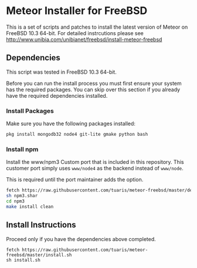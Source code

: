 # Meteor Installer for FreeBSD

This is a set of scripts and patches to install the latest version of Meteor on FreeBSD 10.3 64-bit.  For detailed instrcutions please see http://www.unibia.com/unibianet/freebsd/install-meteor-freebsd

## Dependencies

This script was tested in FreeBSD 10.3 64-bit.

Before you can run the install process you must first ensure your system has the required packages.  You can skip over this section if you already have the required dependencies installed.

### Install Packages

Make sure you have the following packages installed:

```sh
pkg install mongodb32 node4 git-lite gmake python bash
```

### Install npm

Install the www/npm3 Custom port that is included in this repository.  This customer port simply uses `www/node4` as the backend instead of `www/node`.

This is required until the port maintainer adds the option.

```sh
fetch https://raw.githubusercontent.com/tuaris/meteor-freebsd/master/dependencies/npm3.shar
sh npm3.shar
cd npm3
make install clean
```

## Install Instructions

Proceed only if you have the dependencies above completed.

```
fetch https://raw.githubusercontent.com/tuaris/meteor-freebsd/master/install.sh
sh install.sh
```
